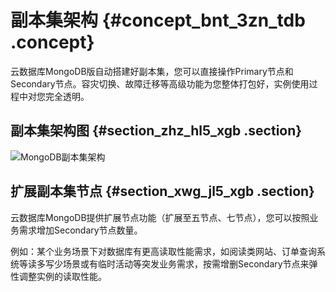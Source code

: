 # 副本集架构 {#concept_bnt_3zn_tdb .concept}

云数据库MongoDB版自动搭建好副本集，您可以直接操作Primary节点和Secondary节点。容灾切换、故障迁移等高级功能为您整体打包好，实例使用过程中对您完全透明。

## 副本集架构图 {#section_zhz_hl5_xgb .section}

![MongoDB副本集架构](http://static-aliyun-doc.oss-cn-hangzhou.aliyuncs.com/assets/img/6645/156222401339716_zh-CN.png)

## 扩展副本集节点 {#section_xwg_jl5_xgb .section}

云数据库MongoDB提供扩展节点功能（扩展至五节点、七节点），您可以按照业务需求增加Secondary节点数量。

例如：某个业务场景下对数据库有更高读取性能需求，如阅读类网站、订单查询系统等读多写少场景或有临时活动等突发业务需求，按需增删Secondary节点来弹性调整实例的读取性能。

